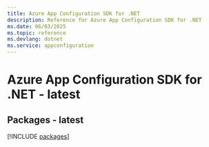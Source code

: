 ```yaml
---
title: Azure App Configuration SDK for .NET
description: Reference for Azure App Configuration SDK for .NET
ms.date: 06/03/2025
ms.topic: reference
ms.devlang: dotnet
ms.service: appconfiguration
---
```

# Azure App Configuration SDK for .NET - latest
## Packages - latest
[!INCLUDE [packages](app-configuration-index.md)]